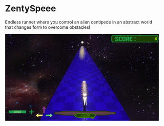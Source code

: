 # ZentySpeee 

Endless runner where you control an alien centipede in an abstract world that changes form to overcome obstacles!

![Alt text](zentyspeede.PNG?raw=true "Title")
